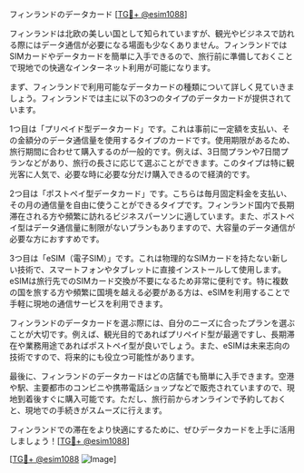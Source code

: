 フィンランドのデータカード [[TG💪+ @esim1088](https://t.me/s/esim1088)]

フィンランドは北欧の美しい国として知られていますが、観光やビジネスで訪れる際にはデータ通信が必要になる場面も少なくありません。フィンランドではSIMカードやデータカードを簡単に入手できるので、旅行前に準備しておくことで現地での快適なインターネット利用が可能になります。

まず、フィンランドで利用可能なデータカードの種類について詳しく見ていきましょう。フィンランドでは主に以下の3つのタイプのデータカードが提供されています。

1つ目は「プリペイド型データカード」です。これは事前に一定額を支払い、その金額分のデータ通信量を使用するタイプのカードです。使用期限があるため、旅行期間に合わせて購入するのが一般的です。例えば、3日間プランや7日間プランなどがあり、旅行の長さに応じて選ぶことができます。このタイプは特に観光客に人気で、必要な時に必要な分だけ購入できるので経済的です。

2つ目は「ポストペイ型データカード」です。こちらは毎月固定料金を支払い、その月の通信量を自由に使うことができるタイプです。フィンランド国内で長期滞在される方や頻繁に訪れるビジネスパーソンに適しています。また、ポストペイ型はデータ通信量に制限がないプランもありますので、大容量のデータ通信が必要な方におすすめです。

3つ目は「eSIM（電子SIM）」です。これは物理的なSIMカードを持たない新しい技術で、スマートフォンやタブレットに直接インストールして使用します。eSIMは旅行先でのSIMカード交換が不要になるため非常に便利です。特に複数の国を旅する方や頻繁に国境を越える必要がある方は、eSIMを利用することで手軽に現地の通信サービスを利用できます。

フィンランドのデータカードを選ぶ際には、自分のニーズに合ったプランを選ぶことが大切です。例えば、観光目的であればプリペイド型が最適ですし、長期滞在や業務用途であればポストペイ型が良いでしょう。また、eSIMは未来志向の技術ですので、将来的にも役立つ可能性があります。

最後に、フィンランドのデータカードはどの店舗でも簡単に入手できます。空港や駅、主要都市のコンビニや携帯電話ショップなどで販売されていますので、現地到着後すぐに購入可能です。ただし、旅行前からオンラインで予約しておくと、現地での手続きがスムーズに行えます。

フィンランドでの滞在をより快適にするために、ぜひデータカードを上手に活用しましょう！[[TG💪+ @esim1088](https://t.me/s/esim1088)]

[[TG💪+ @esim1088](https://t.me/s/esim1088) ![Image](https://i.postimg.cc/Y0z9fWf4/image.png)]
